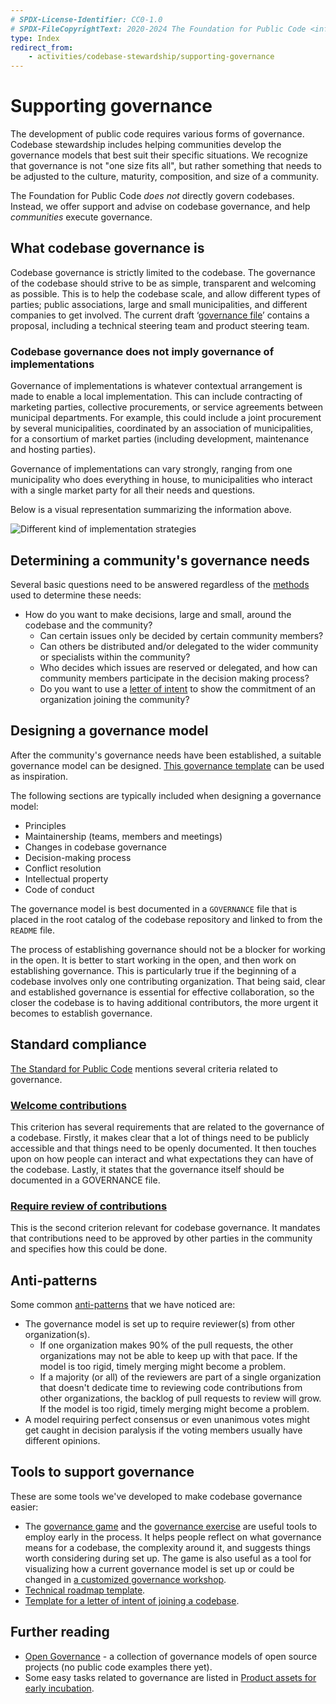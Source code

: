 ```yaml
---
# SPDX-License-Identifier: CC0-1.0
# SPDX-FileCopyrightText: 2020-2024 The Foundation for Public Code <info@publiccode.net>
type: Index
redirect_from:
    - activities/codebase-stewardship/supporting-governance
---
```


# Supporting governance

The development of public code requires various forms of governance.
Codebase stewardship includes helping communities develop the governance models that best suit their specific situations.
We recognize that governance is not "one size fits all", but rather something that needs to be adjusted to the culture, maturity, composition, and size of a community.

The Foundation for Public Code *does not* directly govern codebases.
Instead, we offer support and advise on codebase governance, and help *communities* execute governance.

## What codebase governance is

Codebase governance is strictly limited to the codebase.
The governance of the codebase should strive to be as simple, transparent and welcoming as possible.
This is to help the codebase scale, and allow different types of parties; public associations, large and small municipalities, and different companies to get involved.
The current draft ‘[governance file](governance-template.md)’ contains a proposal, including a technical steering team and product steering team.

### Codebase governance does not imply governance of implementations

Governance of implementations is whatever contextual arrangement is made to enable a local implementation.
This can include contracting of marketing parties, collective procurements, or service agreements between municipal departments.
For example, this could include a joint procurement by several municipalities, coordinated by an association of municipalities, for a consortium of market parties (including development, maintenance and hosting parties).

Governance of implementations can vary strongly, ranging from one municipality who does everything in house, to municipalities who interact with a single market party for all their needs and questions.

Below is a visual representation summarizing the information above.

![Different kind of implementation strategies](governance-models.png)

## Determining a community's governance needs

Several basic questions need to be answered regardless of the [methods](../workshops/) used to determine these needs:

* How do you want to make decisions, large and small, around the codebase and the community?
  * Can certain issues only be decided by certain community members?
  * Can others be distributed and/or delegated to the wider community or specialists within the community?
  * Who decides which issues are reserved or delegated, and how can community members participate in the decision making process?
  * Do you want to use a [letter of intent](letter-of-intent-template.md) to show the commitment of an organization joining the community?

## Designing a governance model

After the community's governance needs have been established, a suitable governance model can be designed.
[This governance template](governance-template.md) can be used as inspiration.

The following sections are typically included when designing a governance model:

* Principles
* Maintainership (teams, members and meetings)
* Changes in codebase governance
* Decision-making process
* Conflict resolution
* Intellectual property
* Code of conduct

The governance model is best documented in a `GOVERNANCE` file that is placed in the root catalog of the codebase repository and linked to from the `README` file.

The process of establishing governance should not be a blocker for working in the open.
It is better to start working in the open, and then work on establishing governance.
This is particularly true if the beginning of a codebase involves only one contributing organization.
That being said, clear and established governance is essential for effective collaboration, so the closer the codebase is to having additional contributors, the more urgent it becomes to establish governance.

## Standard compliance

[The Standard for Public Code](https://standard.publiccode.net) mentions several criteria related to governance.

### [Welcome contributions](https://standard.publiccode.net/criteria/open-to-contributions.html)

This criterion has several requirements that are related to the governance of a codebase.
Firstly, it makes clear that a lot of things need to be publicly accessible and that things need to be openly documented.
It then touches upon on how people can interact and what expectations they can have of the codebase.
Lastly, it states that the governance itself should be documented in a GOVERNANCE file.

### [Require review of contributions](https://standard.publiccode.net/criteria/require-review.html)

This is the second criterion relevant for codebase governance.
It mandates that contributions need to be approved by other parties in the community and specifies how this could be done.

## Anti-patterns

Some common [anti-patterns](https://en.wikipedia.org/wiki/Anti-pattern) that we have noticed are:

* The governance model is set up to require reviewer(s) from other organization(s).
  * If one organization makes 90% of the pull requests, the other organizations may not be able to keep up with that pace. If the model is too rigid, timely merging might become a problem.
  * If a majority (or all) of the reviewers are part of a single organization that doesn't dedicate time to reviewing code contributions from other organizations, the backlog of pull requests to review will grow. If the model is too rigid, timely merging might become a problem.
* A model requiring perfect consensus or even unanimous votes might get caught in decision paralysis if the voting members usually have different opinions.

## Tools to support governance

These are some tools we've developed to make codebase governance easier:

* The [governance game](game/index.md) and the [governance exercise](exercise/index.md) are useful tools to employ early in the process. It helps people reflect on what governance means for a codebase, the complexity around it, and suggests things worth considering during set up. The game is also useful as a tool for visualizing how a current governance model is set up or could be changed in [a customized governance workshop](customized-governance-workshop/index.md).
* [Technical roadmap template](technical-roadmap-template.md).
* [Template for a letter of intent of joining a codebase](letter-of-intent-template.md).

## Further reading

* [Open Governance](https://github.com/opengovernance/opengovernance.dev) - a collection of governance models of open source projects (no public code examples there yet).
* Some easy tasks related to governance are listed in [Product assets for early incubation](../codebase-stewardship/product-assets-for-early-incubation.md).
